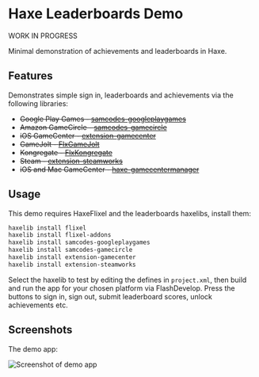 # Haxe Leaderboards Demo

WORK IN PROGRESS

Minimal demonstration of achievements and leaderboards in Haxe.

## Features
Demonstrates simple sign in, leaderboards and achievements via the following libraries:
* ~~Google Play Games - [samcodes-googleplaygames](https://github.com/Tw1ddle/samcodes-googleplaygames)~~
* ~~Amazon GameCircle - [samcodes-gamecircle](https://github.com/Tw1ddle/samcodes-gamecircle)~~
* ~~iOS GameCenter - [extension-gamecenter](https://github.com/openfl/extension-gamecenter)~~
* ~~GameJolt - [FlxGameJolt](https://github.com/HaxeFlixel/flixel-addons)~~
* ~~Kongregate - [FlxKongregate](https://github.com/HaxeFlixel/flixel-addons)~~
* ~~Steam - [extension-steamworks](https://github.com/openfl/extension-steamworks)~~
* ~~iOS and Mac GameCenter - [haxe-gamecentermanager](https://github.com/Tw1ddle/haxe-gamecentermanager)~~

## Usage

This demo requires HaxeFlixel and the leaderboards haxelibs, install them:

```bash
haxelib install flixel
haxelib install flixel-addons
haxelib install samcodes-googleplaygames
haxelib install samcodes-gamecircle
haxelib install extension-gamecenter
haxelib install extension-steamworks
```

Select the haxelib to test by editing the defines in ```project.xml```, then build and run the app for your chosen platform via FlashDevelop. Press the buttons to sign in, sign out, submit leaderboard scores, unlock achievements etc.

## Screenshots

The demo app:

![Screenshot of demo app](https://github.com/Tw1ddle/samcodes-leaderboards-demo/blob/master/screenshots/leaderboards-demo.png?raw=true "Leaderboards Demo")